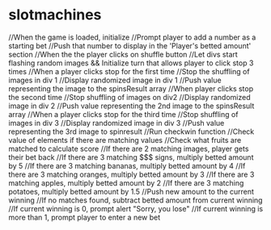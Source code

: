 # slotmachines

//When the game is loaded, initialize
//Prompt player to add a number as a starting bet
//Push that number to display in the 'Player's betted amount' section
//When the the player clicks on shuffle button
//Let divs start flashing random images && Initialize turn that allows player to click stop 3 times
//When a player clicks stop for the first time
//Stop the shuffling of images in div 1
//Display randomized image in div 1
//Push value representing the image to the spinsResult array
//When player clicks stop the second time
//Stop shuffling of images on div2
//Display randomized image in div 2
//Push value representing the 2nd image to the spinsResult array
//When a player clicks stop for the third time
//Stop shuffling of images in div 3
//Display randomized image in div 3
//Push value representing the 3rd image to spinresult
//Run checkwin function
//Check value of elements if there are matching values
//Check what fruits are matched to calculate score
//If there are 2 matching images, player gets their bet back
//If there are 3 matching $$$ signs, multiply betted amount by 5
//If there are 3 matching bananas, multiply betted amount by 4
//If there are 3 matching oranges, multiply betted amount by 3
//If there are 3 matching apples, multiply betted amount by 2
//If there are 3 matching potatoes, multiply betted amount by 1.5
//Push new amount to the current winning
//If no matches found, subtract betted amount from current winning
//If current winning is 0, prompt alert "Sorry, you lose"
//If current winning is more than 1, prompt player to enter a new bet
